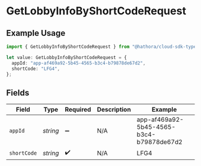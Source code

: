 # GetLobbyInfoByShortCodeRequest

## Example Usage

```typescript
import { GetLobbyInfoByShortCodeRequest } from "@hathora/cloud-sdk-typescript/models/operations";

let value: GetLobbyInfoByShortCodeRequest = {
  appId: "app-af469a92-5b45-4565-b3c4-b79878de67d2",
  shortCode: "LFG4",
};
```

## Fields

| Field                                    | Type                                     | Required                                 | Description                              | Example                                  |
| ---------------------------------------- | ---------------------------------------- | ---------------------------------------- | ---------------------------------------- | ---------------------------------------- |
| `appId`                                  | *string*                                 | :heavy_minus_sign:                       | N/A                                      | app-af469a92-5b45-4565-b3c4-b79878de67d2 |
| `shortCode`                              | *string*                                 | :heavy_check_mark:                       | N/A                                      | LFG4                                     |
